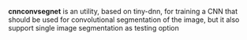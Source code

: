 **cnnconvsegnet** is an utility, based on tiny-dnn, for training a CNN that
should be used for convolutional segmentation of the image,
but it also support single image segmentation as testing option
